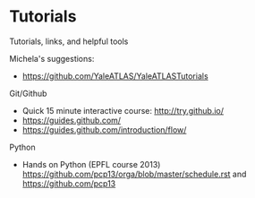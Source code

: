 # Tutorials
Tutorials, links, and helpful tools 

Michela's suggestions:

* https://github.com/YaleATLAS/YaleATLASTutorials

Git/Github
* Quick 15 minute interactive course: http://try.github.io/
* https://guides.github.com/
* https://guides.github.com/introduction/flow/

Python
* Hands on Python (EPFL course 2013) https://github.com/pcp13/orga/blob/master/schedule.rst and https://github.com/pcp13
